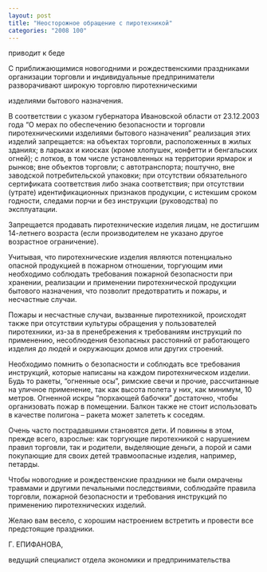 ```yaml
---
layout: post
title: "Неосторожное обращение с пиротехникой"
categories: "2008 100"
---
```


приводит к беде

С приближающимися новогодними и рождественскими праздниками организации торговли и индивидуальные предприниматели разворачивают широкую торговлю пиротехническими

изделиями бытового назначения.

В соответствии  с указом губернатора Ивановской области от 23.12.2003 года “О мерах по обеспечению безопасности и торговли пиротехническими изделиями бытового назначения” реализация этих изделий запрещается: на объектах торговли, расположенных в жилых зданиях; в ларьках и киосках (кроме хлопушек, конфетти и бенгальских огней); с лотков, в том числе установленных на территории ярмарок и рынков; вне объектов торговли; с автотранспорта; поштучно, вне заводской потребительской упаковки; при отсутствии обязательного сертификата соответствия либо знака соответствия; при отсутствии (утрате) идентификационных признаков продукции, с истекшим сроком годности, следами порчи и без инструкции (руководства) по эксплуатации.

Запрещается продавать пиротехнические изделия лицам, не достигшим 14-летнего возраста (если производителем не указано другое возрастное ограничение).

Учитывая, что пиротехнические изделия являются потенциально опасной продукцией в пожарном отношении, торгующим ими необходимо соблюдать требования пожарной безопасности при хранении, реализации и применении пиротехнической продукции бытового назначения, что позволит предотвратить и пожары, и несчастные случаи.

Пожары и несчастные случаи, вызванные пиротехникой, происходят также при отсутствии культуры обращения у пользователей пиротехники, из-за в пренебрежения к требованиям инструкций по применению, несоблюдения безопасных расстояний от работающего изделия до людей и окружающих домов или других строений.

Необходимо помнить о безопасности и соблюдать все требования инструкций, которые написаны на каждом пиротехническом изделии. Будь то ракеты, “огненные осы”, римские свечи и прочие, рассчитанные на уличное применение, так как высота полета у них, как минимум, 10 метров. Огненной искры “порхающей бабочки” достаточно, чтобы организовать пожар в помещении. Балкон также не стоит использовать в качестве полигона – ракета может залететь к соседям.

Очень часто пострадавшими становятся дети. И повинны в этом, прежде всего, взрослые: как торгующие пиротехникой с нарушением правил торговли, так и родители, выделяющие деньги, а порой и сами покупающие для своих детей травмоопасные изделия, например, петарды.

Чтобы новогодние и рождественские праздники не были омрачены травмами и другими печальными последствиями, соблюдайте правила торговли, пожарной безопасности и требования инструкций по применению пиротехнических изделий.

Желаю вам весело, с хорошим настроением встретить и провести все предстоящие праздники.

Г. ЕПИФАНОВА,

ведущий специалист отдела экономики и предпринимательства


